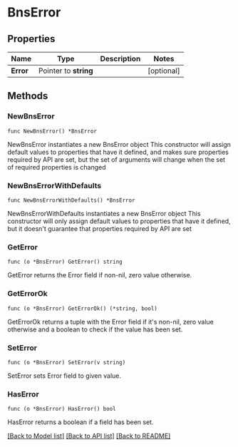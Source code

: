 # BnsError

## Properties

Name | Type | Description | Notes
------------ | ------------- | ------------- | -------------
**Error** | Pointer to **string** |  | [optional] 

## Methods

### NewBnsError

`func NewBnsError() *BnsError`

NewBnsError instantiates a new BnsError object
This constructor will assign default values to properties that have it defined,
and makes sure properties required by API are set, but the set of arguments
will change when the set of required properties is changed

### NewBnsErrorWithDefaults

`func NewBnsErrorWithDefaults() *BnsError`

NewBnsErrorWithDefaults instantiates a new BnsError object
This constructor will only assign default values to properties that have it defined,
but it doesn't guarantee that properties required by API are set

### GetError

`func (o *BnsError) GetError() string`

GetError returns the Error field if non-nil, zero value otherwise.

### GetErrorOk

`func (o *BnsError) GetErrorOk() (*string, bool)`

GetErrorOk returns a tuple with the Error field if it's non-nil, zero value otherwise
and a boolean to check if the value has been set.

### SetError

`func (o *BnsError) SetError(v string)`

SetError sets Error field to given value.

### HasError

`func (o *BnsError) HasError() bool`

HasError returns a boolean if a field has been set.


[[Back to Model list]](../README.md#documentation-for-models) [[Back to API list]](../README.md#documentation-for-api-endpoints) [[Back to README]](../README.md)


